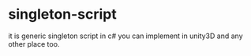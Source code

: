 # singleton-script
it is generic singleton script in c#
you can implement in unity3D and any other place too.
